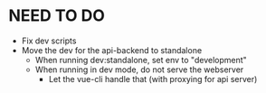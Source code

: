 # NEED TO DO

- Fix dev scripts
- Move the dev for the api-backend to standalone
  - When running dev:standalone, set env to "development"
  - When running in dev mode, do not serve the webserver
    - Let the vue-cli handle that (with proxying for api server)
